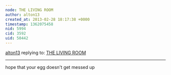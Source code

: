 ```yaml
---
node: THE LIVING ROOM
author: alton13
created_at: 2013-02-28 18:17:38 +0000
timestamp: 1362075458
nid: 5994
cid: 3592
uid: 50442
---
```




[alton13](../profile/alton13) replying to: [THE LIVING ROOM](../notes/stephanie13/2-15-2013/living-room)

----
hope that your egg doesn't get messed up

